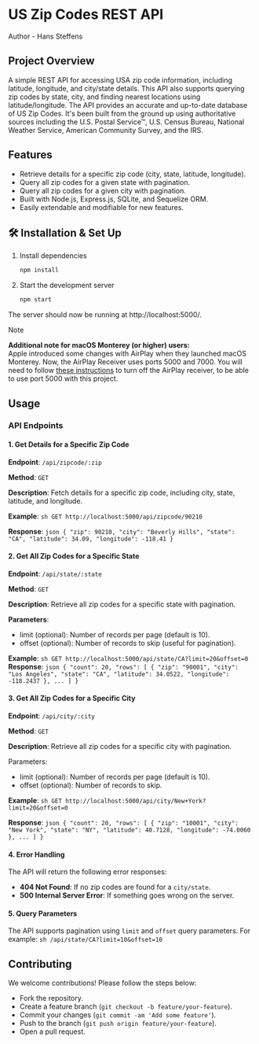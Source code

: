 # US Zip Codes REST API
Author - Hans Steffens

## Project Overview

A simple REST API for accessing USA zip code information, including latitude, longitude, and city/state details. This API also supports querying zip codes by state, city, and finding nearest locations using latitude/longitude. The API provides an accurate and up-to-date database of US Zip Codes. It's been built from the ground up using authoritative sources including the U.S. Postal Service™, U.S. Census Bureau, National Weather Service, American Community Survey, and the IRS.

## Features

- Retrieve details for a specific zip code (city, state, latitude, longitude).
- Query all zip codes for a given state with pagination.
- Query all zip codes for a given city with pagination.
- Built with Node.js, Express.js, SQLite, and Sequelize ORM.
- Easily extendable and modifiable for new features.

## 🛠 Installation & Set Up

1. Install dependencies

   ```sh
   npm install
   ```

2. Start the development server

   ```sh
   npm start

The server should now be running at http://localhost:5000/.

> [!NOTE]  
> <b>Additional note for macOS Monterey (or higher) users:</b> <br />
> Apple introduced some changes with AirPlay when they launched macOS Monterey. Now, the AirPlay Receiver uses ports 5000 and 7000. You will need to follow <a href="https://support.apple.com/en-bw/guide/mac-help/mchl15c9e4b5/mac" target="_blank">these instructions</a> to turn off the AirPlay receiver, to be able to use port 5000 with this project.

## Usage

### API Endpoints

#### 1. Get Details for a Specific Zip Code

**Endpoint**: `/api/zipcode/:zip`

**Method**: `GET`

**Description**: Fetch details for a specific zip code, including city, state, latitude, and longitude.

**Example**:
    ```sh
    GET http://localhost:5000/api/zipcode/90210
    ```

**Response**:
    ```json
    {
    "zip": 90210,
    "city": "Beverly Hills",
    "state": "CA",
    "latitude": 34.09,
    "longitude": -118.41
    }
    ```

#### 2. Get All Zip Codes for a Specific State

**Endpoint**: `/api/state/:state`

**Method**: `GET`

**Description**: Retrieve all zip codes for a specific state with pagination.

**Parameters**:

- limit (optional): Number of records per page (default is 10).
- offset (optional): Number of records to skip (useful for pagination).

**Example**:
    ```sh
    GET http://localhost:5000/api/state/CA?limit=20&offset=0
    ```
**Response**:
    ```json
    {
    "count": 20,
    "rows": [
        {
        "zip": "90001",
        "city": "Los Angeles",
        "state": "CA",
        "latitude": 34.0522,
        "longitude": -118.2437
        },
        ...
    ]
    }
    ```
#### 3. Get All Zip Codes for a Specific City

**Endpoint**: `/api/city/:city`

**Method**: `GET`

**Description**: Retrieve all zip codes for a specific city with pagination.

Parameters:

- limit (optional): Number of records per page (default is 10).
- offset (optional): Number of records to skip.

**Example**:
    ```sh
    GET http://localhost:5000/api/city/New+York?limit=20&offset=0
    ```

**Response**:
    ```json
    {
    "count": 20,
    "rows": [
        {
        "zip": "10001",
        "city": "New York",
        "state": "NY",
        "latitude": 40.7128,
        "longitude": -74.0060
        },
        ...
    ]
    }
    ```
#### 4. Error Handling
The API will return the following error responses:

- **404 Not Found**: If no zip codes are found for a `city/state`.
- **500 Internal Server Error**: If something goes wrong on the server.

#### 5. Query Parameters
The API supports pagination using `limit` and `offset` query parameters. For example:
    ```sh
    /api/state/CA?limit=10&offset=10
    ```
## Contributing
We welcome contributions! Please follow the steps below:

- Fork the repository.
- Create a feature branch (`git checkout -b feature/your-feature`).
- Commit your changes (`git commit -am 'Add some feature'`).
- Push to the branch (`git push origin feature/your-feature`).
- Open a pull request.
